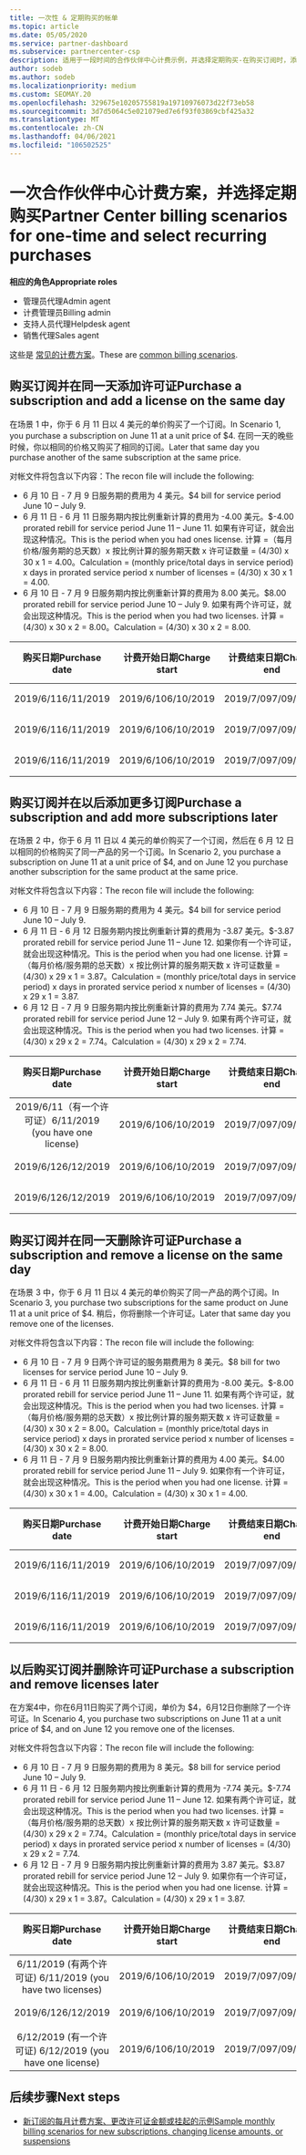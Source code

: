 ```yaml
---
title: 一次性 & 定期购买的帐单
ms.topic: article
ms.date: 05/05/2020
ms.service: partner-dashboard
ms.subservice: partnercenter-csp
description: 适用于一段时间的合作伙伴中心计费示例，并选择定期购买-在购买订阅时，添加更多订阅，添加或删除许可证。
author: sodeb
ms.author: sodeb
ms.localizationpriority: medium
ms.custom: SEOMAY.20
ms.openlocfilehash: 329675e10205755819a19710976073d22f73eb58
ms.sourcegitcommit: 3d7d5064c5e021079ed7e6f93f03869cbf425a32
ms.translationtype: MT
ms.contentlocale: zh-CN
ms.lasthandoff: 04/06/2021
ms.locfileid: "106502525"
---
```

# <a name="partner-center-billing-scenarios-for-one-time-and-select-recurring-purchases"></a><span data-ttu-id="05e94-103">一次合作伙伴中心计费方案，并选择定期购买</span><span class="sxs-lookup"><span data-stu-id="05e94-103">Partner Center billing scenarios for one-time and select recurring purchases</span></span>

<span data-ttu-id="05e94-104">**相应的角色**</span><span class="sxs-lookup"><span data-stu-id="05e94-104">**Appropriate roles**</span></span>

- <span data-ttu-id="05e94-105">管理员代理</span><span class="sxs-lookup"><span data-stu-id="05e94-105">Admin agent</span></span>
- <span data-ttu-id="05e94-106">计费管理员</span><span class="sxs-lookup"><span data-stu-id="05e94-106">Billing admin</span></span>
- <span data-ttu-id="05e94-107">支持人员代理</span><span class="sxs-lookup"><span data-stu-id="05e94-107">Helpdesk agent</span></span>
- <span data-ttu-id="05e94-108">销售代理</span><span class="sxs-lookup"><span data-stu-id="05e94-108">Sales agent</span></span>

<span data-ttu-id="05e94-109">这些是 [常见的计费方案](common-billing-scenarios.md)。</span><span class="sxs-lookup"><span data-stu-id="05e94-109">These are [common billing scenarios](common-billing-scenarios.md).</span></span> 

## <a name="purchase-a-subscription-and-add-a-license-on-the-same-day"></a><span data-ttu-id="05e94-110">购买订阅并在同一天添加许可证</span><span class="sxs-lookup"><span data-stu-id="05e94-110">Purchase a subscription and add a license on the same day</span></span>

<span data-ttu-id="05e94-111">在场景 1 中，你于 6 月 11 日以 4 美元的单价购买了一个订阅。</span><span class="sxs-lookup"><span data-stu-id="05e94-111">In Scenario 1, you purchase a subscription on June 11 at a unit price of $4.</span></span> <span data-ttu-id="05e94-112">在同一天的晚些时候，你以相同的价格又购买了相同的订阅。</span><span class="sxs-lookup"><span data-stu-id="05e94-112">Later that same day you purchase another of the same subscription at the same price.</span></span>

<span data-ttu-id="05e94-113">对帐文件将包含以下内容：</span><span class="sxs-lookup"><span data-stu-id="05e94-113">The recon file will include the following:</span></span>

- <span data-ttu-id="05e94-114">6 月 10 日 - 7 月 9 日服务期的费用为 4 美元。</span><span class="sxs-lookup"><span data-stu-id="05e94-114">$4 bill for service period June 10 – July 9.</span></span>
- <span data-ttu-id="05e94-115">6 月 11 日 - 6 月 11 日服务期内按比例重新计算的费用为 -4.00 美元。</span><span class="sxs-lookup"><span data-stu-id="05e94-115">$-4.00 prorated rebill for service period June 11 – June 11.</span></span> <span data-ttu-id="05e94-116">如果有许可证，就会出现这种情况。</span><span class="sxs-lookup"><span data-stu-id="05e94-116">This is the period when you had ones license.</span></span> <span data-ttu-id="05e94-117">计算 =（每月价格/服务期的总天数）x 按比例计算的服务期天数 x 许可证数量 = (4/30) x 30 x 1 = 4.00。</span><span class="sxs-lookup"><span data-stu-id="05e94-117">Calculation = (monthly price/total days in service period) x days in prorated service period x number of licenses = (4/30) x 30 x 1 = 4.00.</span></span>
- <span data-ttu-id="05e94-118">6 月 10 日 - 7 月 9 日服务期内按比例重新计算的费用为 8.00 美元。</span><span class="sxs-lookup"><span data-stu-id="05e94-118">$8.00 prorated rebill for service period June 10 – July 9.</span></span> <span data-ttu-id="05e94-119">如果有两个许可证，就会出现这种情况。</span><span class="sxs-lookup"><span data-stu-id="05e94-119">This is the period when you had two licenses.</span></span> <span data-ttu-id="05e94-120">计算 = (4/30) x 30 x 2 = 8.00。</span><span class="sxs-lookup"><span data-stu-id="05e94-120">Calculation = (4/30) x 30 x 2 = 8.00.</span></span>

|<span data-ttu-id="05e94-121">**购买日期**</span><span class="sxs-lookup"><span data-stu-id="05e94-121">**Purchase date**</span></span>   |<span data-ttu-id="05e94-122">**计费开始日期**</span><span class="sxs-lookup"><span data-stu-id="05e94-122">**Charge start**</span></span> |<span data-ttu-id="05e94-123">**计费结束日期**</span><span class="sxs-lookup"><span data-stu-id="05e94-123">**Charge end**</span></span>  |<span data-ttu-id="05e94-124">**单价**</span><span class="sxs-lookup"><span data-stu-id="05e94-124">**Unit price**</span></span>  |<span data-ttu-id="05e94-125">**数量**</span><span class="sxs-lookup"><span data-stu-id="05e94-125">**Quantity**</span></span>  |<span data-ttu-id="05e94-126">**金额**</span><span class="sxs-lookup"><span data-stu-id="05e94-126">**Amount**</span></span> |<span data-ttu-id="05e94-127">**费用类型**</span><span class="sxs-lookup"><span data-stu-id="05e94-127">**Charge type**</span></span> |
|:------:|:------:|:------:|:------:|:------:|:------:|:-----:|
|<span data-ttu-id="05e94-128">2019/6/11</span><span class="sxs-lookup"><span data-stu-id="05e94-128">6/11/2019</span></span>      |<span data-ttu-id="05e94-129">2019/6/10</span><span class="sxs-lookup"><span data-stu-id="05e94-129">6/10/2019</span></span>   |<span data-ttu-id="05e94-130">2019/7/09</span><span class="sxs-lookup"><span data-stu-id="05e94-130">7/09/2019</span></span>         |<span data-ttu-id="05e94-131">4 美元</span><span class="sxs-lookup"><span data-stu-id="05e94-131">$4</span></span>                |<span data-ttu-id="05e94-132">1</span><span class="sxs-lookup"><span data-stu-id="05e94-132">1</span></span>                 |<span data-ttu-id="05e94-133">4 美元</span><span class="sxs-lookup"><span data-stu-id="05e94-133">$4</span></span>            |<span data-ttu-id="05e94-134">新建</span><span class="sxs-lookup"><span data-stu-id="05e94-134">New</span></span>         |
|<span data-ttu-id="05e94-135">2019/6/11</span><span class="sxs-lookup"><span data-stu-id="05e94-135">6/11/2019</span></span>     | <span data-ttu-id="05e94-136">2019/6/10</span><span class="sxs-lookup"><span data-stu-id="05e94-136">6/10/2019</span></span>    |<span data-ttu-id="05e94-137">2019/7/09</span><span class="sxs-lookup"><span data-stu-id="05e94-137">7/09/2019</span></span>        |<span data-ttu-id="05e94-138">4 美元</span><span class="sxs-lookup"><span data-stu-id="05e94-138">$4</span></span>        |<span data-ttu-id="05e94-139">1</span><span class="sxs-lookup"><span data-stu-id="05e94-139">1</span></span>        | <span data-ttu-id="05e94-140">-4 美元</span><span class="sxs-lookup"><span data-stu-id="05e94-140">-$4</span></span>       |<span data-ttu-id="05e94-141">addQuantity</span><span class="sxs-lookup"><span data-stu-id="05e94-141">addQuantity</span></span>           |
|<span data-ttu-id="05e94-142">2019/6/11</span><span class="sxs-lookup"><span data-stu-id="05e94-142">6/11/2019</span></span>     | <span data-ttu-id="05e94-143">2019/6/10</span><span class="sxs-lookup"><span data-stu-id="05e94-143">6/10/2019</span></span>    |<span data-ttu-id="05e94-144">2019/7/09</span><span class="sxs-lookup"><span data-stu-id="05e94-144">7/09/2019</span></span>        |<span data-ttu-id="05e94-145">4 美元</span><span class="sxs-lookup"><span data-stu-id="05e94-145">$4</span></span>        | <span data-ttu-id="05e94-146">2</span><span class="sxs-lookup"><span data-stu-id="05e94-146">2</span></span>      |<span data-ttu-id="05e94-147">8 美元</span><span class="sxs-lookup"><span data-stu-id="05e94-147">$8</span></span>         |<span data-ttu-id="05e94-148">addQuantity</span><span class="sxs-lookup"><span data-stu-id="05e94-148">addQuantity</span></span>           |

## <a name="purchase-a-subscription-and-add-more-subscriptions-later"></a><span data-ttu-id="05e94-149">购买订阅并在以后添加更多订阅</span><span class="sxs-lookup"><span data-stu-id="05e94-149">Purchase a subscription and add more subscriptions later</span></span>

<span data-ttu-id="05e94-150">在场景 2 中，你于 6 月 11 日以 4 美元的单价购买了一个订阅，然后在 6 月 12 日以相同的价格购买了同一产品的另一个订阅。</span><span class="sxs-lookup"><span data-stu-id="05e94-150">In Scenario 2, you purchase a subscription on June 11 at a unit price of $4, and on June 12 you purchase another subscription for the same product at the same price.</span></span>

<span data-ttu-id="05e94-151">对帐文件将包含以下内容：</span><span class="sxs-lookup"><span data-stu-id="05e94-151">The recon file will include the following:</span></span>

- <span data-ttu-id="05e94-152">6 月 10 日 - 7 月 9 日服务期的费用为 4 美元。</span><span class="sxs-lookup"><span data-stu-id="05e94-152">$4 bill for service period June 10 – July 9.</span></span>
- <span data-ttu-id="05e94-153">6 月 11 日 - 6 月 12 日服务期内按比例重新计算的费用为 -3.87 美元。</span><span class="sxs-lookup"><span data-stu-id="05e94-153">$-3.87 prorated rebill for service period June 11 – June 12.</span></span> <span data-ttu-id="05e94-154">如果你有一个许可证，就会出现这种情况。</span><span class="sxs-lookup"><span data-stu-id="05e94-154">This is the period when you had one license.</span></span> <span data-ttu-id="05e94-155">计算 =（每月价格/服务期的总天数）x 按比例计算的服务期天数 x 许可证数量 = (4/30) x 29 x 1 = 3.87。</span><span class="sxs-lookup"><span data-stu-id="05e94-155">Calculation = (monthly price/total days in service period) x days in prorated service period x number of licenses = (4/30) x 29 x 1 = 3.87.</span></span>
- <span data-ttu-id="05e94-156">6 月 12 日 - 7 月 9 日服务期内按比例重新计算的费用为 7.74 美元。</span><span class="sxs-lookup"><span data-stu-id="05e94-156">$7.74 prorated rebill for service period June 12 – July 9.</span></span> <span data-ttu-id="05e94-157">如果有两个许可证，就会出现这种情况。</span><span class="sxs-lookup"><span data-stu-id="05e94-157">This is the period when you had two licenses.</span></span> <span data-ttu-id="05e94-158">计算 = (4/30) x 29 x 2 = 7.74。</span><span class="sxs-lookup"><span data-stu-id="05e94-158">Calculation = (4/30) x 29 x 2 = 7.74.</span></span>

|<span data-ttu-id="05e94-159">**购买日期**</span><span class="sxs-lookup"><span data-stu-id="05e94-159">**Purchase date**</span></span>   |<span data-ttu-id="05e94-160">**计费开始日期**</span><span class="sxs-lookup"><span data-stu-id="05e94-160">**Charge start**</span></span> |<span data-ttu-id="05e94-161">**计费结束日期**</span><span class="sxs-lookup"><span data-stu-id="05e94-161">**Charge end**</span></span>  |<span data-ttu-id="05e94-162">**单价**</span><span class="sxs-lookup"><span data-stu-id="05e94-162">**Unit price**</span></span>  |<span data-ttu-id="05e94-163">**数量**</span><span class="sxs-lookup"><span data-stu-id="05e94-163">**Quantity**</span></span>  |<span data-ttu-id="05e94-164">**金额**</span><span class="sxs-lookup"><span data-stu-id="05e94-164">**Amount**</span></span> |<span data-ttu-id="05e94-165">**费用类型**</span><span class="sxs-lookup"><span data-stu-id="05e94-165">**Charge type**</span></span> |
|:------:|:------:|:------:|:------:|:------:|:------:|:-----:|
|<span data-ttu-id="05e94-166">2019/6/11（有一个许可证）</span><span class="sxs-lookup"><span data-stu-id="05e94-166">6/11/2019 (you have one license)</span></span>     |<span data-ttu-id="05e94-167">2019/6/10</span><span class="sxs-lookup"><span data-stu-id="05e94-167">6/10/2019</span></span>   |<span data-ttu-id="05e94-168">2019/7/09</span><span class="sxs-lookup"><span data-stu-id="05e94-168">7/09/2019</span></span>         |<span data-ttu-id="05e94-169">4 美元</span><span class="sxs-lookup"><span data-stu-id="05e94-169">$4</span></span>         |<span data-ttu-id="05e94-170">1</span><span class="sxs-lookup"><span data-stu-id="05e94-170">1</span></span>        |<span data-ttu-id="05e94-171">4 美元</span><span class="sxs-lookup"><span data-stu-id="05e94-171">$4</span></span>            |<span data-ttu-id="05e94-172">新建</span><span class="sxs-lookup"><span data-stu-id="05e94-172">New</span></span>         |
|<span data-ttu-id="05e94-173">2019/6/12</span><span class="sxs-lookup"><span data-stu-id="05e94-173">6/12/2019</span></span>     | <span data-ttu-id="05e94-174">2019/6/10</span><span class="sxs-lookup"><span data-stu-id="05e94-174">6/10/2019</span></span>    |<span data-ttu-id="05e94-175">2019/7/09</span><span class="sxs-lookup"><span data-stu-id="05e94-175">7/09/2019</span></span>        |<span data-ttu-id="05e94-176">4 美元</span><span class="sxs-lookup"><span data-stu-id="05e94-176">$4</span></span>        |<span data-ttu-id="05e94-177">1</span><span class="sxs-lookup"><span data-stu-id="05e94-177">1</span></span>        | <span data-ttu-id="05e94-178">-3.87 美元</span><span class="sxs-lookup"><span data-stu-id="05e94-178">-$3.87</span></span>       |<span data-ttu-id="05e94-179">addQuantity</span><span class="sxs-lookup"><span data-stu-id="05e94-179">addQuantity</span></span>           |
|<span data-ttu-id="05e94-180">2019/6/12</span><span class="sxs-lookup"><span data-stu-id="05e94-180">6/12/2019</span></span>     | <span data-ttu-id="05e94-181">2019/6/10</span><span class="sxs-lookup"><span data-stu-id="05e94-181">6/10/2019</span></span>    |<span data-ttu-id="05e94-182">2019/7/09</span><span class="sxs-lookup"><span data-stu-id="05e94-182">7/09/2019</span></span>        |<span data-ttu-id="05e94-183">4 美元</span><span class="sxs-lookup"><span data-stu-id="05e94-183">$4</span></span>        | <span data-ttu-id="05e94-184">2</span><span class="sxs-lookup"><span data-stu-id="05e94-184">2</span></span>      |<span data-ttu-id="05e94-185">7.74 美元</span><span class="sxs-lookup"><span data-stu-id="05e94-185">$7.74</span></span>       |<span data-ttu-id="05e94-186">addQuantity</span><span class="sxs-lookup"><span data-stu-id="05e94-186">addQuantity</span></span>           |

## <a name="purchase-a-subscription-and-remove-a-license-on-the-same-day"></a><span data-ttu-id="05e94-187">购买订阅并在同一天删除许可证</span><span class="sxs-lookup"><span data-stu-id="05e94-187">Purchase a subscription and remove a license on the same day</span></span>

<span data-ttu-id="05e94-188">在场景 3 中，你于 6 月 11 日以 4 美元的单价购买了同一产品的两个订阅。</span><span class="sxs-lookup"><span data-stu-id="05e94-188">In Scenario 3, you purchase two subscriptions for the same product on June 11 at a unit price of $4.</span></span> <span data-ttu-id="05e94-189">稍后，你将删除一个许可证。</span><span class="sxs-lookup"><span data-stu-id="05e94-189">Later that same day you remove one of the licenses.</span></span>  

<span data-ttu-id="05e94-190">对帐文件将包含以下内容：</span><span class="sxs-lookup"><span data-stu-id="05e94-190">The recon file will include the following:</span></span>

- <span data-ttu-id="05e94-191">6 月 10 日 - 7 月 9 日两个许可证的服务期费用为 8 美元。</span><span class="sxs-lookup"><span data-stu-id="05e94-191">$8 bill for two licenses for service period June 10 – July 9.</span></span>
- <span data-ttu-id="05e94-192">6 月 11 日 - 6 月 11 日服务期内按比例重新计算的费用为 -8.00 美元。</span><span class="sxs-lookup"><span data-stu-id="05e94-192">$-8.00 prorated rebill for service period June 11 – June 11.</span></span> <span data-ttu-id="05e94-193">如果有两个许可证，就会出现这种情况。</span><span class="sxs-lookup"><span data-stu-id="05e94-193">This is the period when you had two licenses.</span></span> <span data-ttu-id="05e94-194">计算 =（每月价格/服务期的总天数）x 按比例计算的服务期天数 x 许可证数量 = (4/30) x 30 x 2 = 8.00。</span><span class="sxs-lookup"><span data-stu-id="05e94-194">Calculation = (monthly price/total days in service period) x days in prorated service period x number of licenses = (4/30) x 30 x 2 = 8.00.</span></span>
- <span data-ttu-id="05e94-195">6 月 11 日 - 7 月 9 日服务期内按比例重新计算的费用为 4.00 美元。</span><span class="sxs-lookup"><span data-stu-id="05e94-195">$4.00 prorated rebill for service period June 11 – July 9.</span></span> <span data-ttu-id="05e94-196">如果你有一个许可证，就会出现这种情况。</span><span class="sxs-lookup"><span data-stu-id="05e94-196">This is the period when you had one license.</span></span> <span data-ttu-id="05e94-197">计算 = (4/30) x 30 x 1 = 4.00。</span><span class="sxs-lookup"><span data-stu-id="05e94-197">Calculation = (4/30) x 30 x 1 = 4.00.</span></span>

|<span data-ttu-id="05e94-198">**购买日期**</span><span class="sxs-lookup"><span data-stu-id="05e94-198">**Purchase date**</span></span>   |<span data-ttu-id="05e94-199">**计费开始日期**</span><span class="sxs-lookup"><span data-stu-id="05e94-199">**Charge start**</span></span> |<span data-ttu-id="05e94-200">**计费结束日期**</span><span class="sxs-lookup"><span data-stu-id="05e94-200">**Charge end**</span></span>  |<span data-ttu-id="05e94-201">**单价**</span><span class="sxs-lookup"><span data-stu-id="05e94-201">**Unit price**</span></span>  |<span data-ttu-id="05e94-202">**数量**</span><span class="sxs-lookup"><span data-stu-id="05e94-202">**Quantity**</span></span>  |<span data-ttu-id="05e94-203">**金额**</span><span class="sxs-lookup"><span data-stu-id="05e94-203">**Amount**</span></span> |<span data-ttu-id="05e94-204">**费用类型**</span><span class="sxs-lookup"><span data-stu-id="05e94-204">**Charge type**</span></span> |
|:------:|:------:|:------:|:------:|:------:|:------:|:-----:|
|<span data-ttu-id="05e94-205">2019/6/11</span><span class="sxs-lookup"><span data-stu-id="05e94-205">6/11/2019</span></span>      |<span data-ttu-id="05e94-206">2019/6/10</span><span class="sxs-lookup"><span data-stu-id="05e94-206">6/10/2019</span></span>   |<span data-ttu-id="05e94-207">2019/7/09</span><span class="sxs-lookup"><span data-stu-id="05e94-207">7/09/2019</span></span>         |<span data-ttu-id="05e94-208">4 美元</span><span class="sxs-lookup"><span data-stu-id="05e94-208">$4</span></span>                |<span data-ttu-id="05e94-209">2</span><span class="sxs-lookup"><span data-stu-id="05e94-209">2</span></span>                 |<span data-ttu-id="05e94-210">8 美元</span><span class="sxs-lookup"><span data-stu-id="05e94-210">$8</span></span>            |<span data-ttu-id="05e94-211">新建</span><span class="sxs-lookup"><span data-stu-id="05e94-211">New</span></span>         |
|<span data-ttu-id="05e94-212">2019/6/11</span><span class="sxs-lookup"><span data-stu-id="05e94-212">6/11/2019</span></span>     | <span data-ttu-id="05e94-213">2019/6/10</span><span class="sxs-lookup"><span data-stu-id="05e94-213">6/10/2019</span></span>    |<span data-ttu-id="05e94-214">2019/7/09</span><span class="sxs-lookup"><span data-stu-id="05e94-214">7/09/2019</span></span>        |<span data-ttu-id="05e94-215">4 美元</span><span class="sxs-lookup"><span data-stu-id="05e94-215">$4</span></span>        |<span data-ttu-id="05e94-216">2</span><span class="sxs-lookup"><span data-stu-id="05e94-216">2</span></span>        | <span data-ttu-id="05e94-217">-8 美元</span><span class="sxs-lookup"><span data-stu-id="05e94-217">-$8</span></span>       |<span data-ttu-id="05e94-218">removeQuantity</span><span class="sxs-lookup"><span data-stu-id="05e94-218">removeQuantity</span></span>           |
|<span data-ttu-id="05e94-219">2019/6/11</span><span class="sxs-lookup"><span data-stu-id="05e94-219">6/11/2019</span></span>     | <span data-ttu-id="05e94-220">2019/6/10</span><span class="sxs-lookup"><span data-stu-id="05e94-220">6/10/2019</span></span>    |<span data-ttu-id="05e94-221">2019/7/09</span><span class="sxs-lookup"><span data-stu-id="05e94-221">7/09/2019</span></span>        |<span data-ttu-id="05e94-222">4 美元</span><span class="sxs-lookup"><span data-stu-id="05e94-222">$4</span></span>        | <span data-ttu-id="05e94-223">1</span><span class="sxs-lookup"><span data-stu-id="05e94-223">1</span></span>      |<span data-ttu-id="05e94-224">4 美元</span><span class="sxs-lookup"><span data-stu-id="05e94-224">$4</span></span>         |<span data-ttu-id="05e94-225">removeQuantity</span><span class="sxs-lookup"><span data-stu-id="05e94-225">removeQuantity</span></span>           |

## <a name="purchase-a-subscription-and-remove-licenses-later"></a><span data-ttu-id="05e94-226">以后购买订阅并删除许可证</span><span class="sxs-lookup"><span data-stu-id="05e94-226">Purchase a subscription and remove licenses later</span></span>

<span data-ttu-id="05e94-227">在方案4中，你在6月11日购买了两个订阅，单价为 $4，6月12日你删除了一个许可证。</span><span class="sxs-lookup"><span data-stu-id="05e94-227">In Scenario 4, you purchase two subscriptions on June 11 at a unit price of $4, and on June 12 you remove one of the licenses.</span></span>

<span data-ttu-id="05e94-228">对帐文件将包含以下内容：</span><span class="sxs-lookup"><span data-stu-id="05e94-228">The recon file will include the following:</span></span>

- <span data-ttu-id="05e94-229">6 月 10 日 - 7 月 9 日服务期的费用为 8 美元。</span><span class="sxs-lookup"><span data-stu-id="05e94-229">$8 bill for service period June 10 – July 9.</span></span>
- <span data-ttu-id="05e94-230">6 月 11 日 - 6 月 12 日服务期内按比例重新计算的费用为 -7.74 美元。</span><span class="sxs-lookup"><span data-stu-id="05e94-230">$-7.74 prorated rebill for service period June 11 – June 12.</span></span> <span data-ttu-id="05e94-231">如果有两个许可证，就会出现这种情况。</span><span class="sxs-lookup"><span data-stu-id="05e94-231">This is the period when you had two licenses.</span></span> <span data-ttu-id="05e94-232">计算 =（每月价格/服务期的总天数）x 按比例计算的服务期天数 x 许可证数量 = (4/30) x 29 x 2 = 7.74。</span><span class="sxs-lookup"><span data-stu-id="05e94-232">Calculation = (monthly price/total days in service period) x days in prorated service period x number of licenses = (4/30) x 29 x 2 = 7.74.</span></span>
- <span data-ttu-id="05e94-233">6 月 12 日 - 7 月 9 日服务期内按比例重新计算的费用为 3.87 美元。</span><span class="sxs-lookup"><span data-stu-id="05e94-233">$3.87 prorated rebill for service period June 12 – July 9.</span></span> <span data-ttu-id="05e94-234">如果你有一个许可证，就会出现这种情况。</span><span class="sxs-lookup"><span data-stu-id="05e94-234">This is the period when you had one license.</span></span> <span data-ttu-id="05e94-235">计算 = (4/30) x 29 x 1 = 3.87。</span><span class="sxs-lookup"><span data-stu-id="05e94-235">Calculation = (4/30) x 29 x 1 = 3.87.</span></span>

|<span data-ttu-id="05e94-236">**购买日期**</span><span class="sxs-lookup"><span data-stu-id="05e94-236">**Purchase date**</span></span>   |<span data-ttu-id="05e94-237">**计费开始日期**</span><span class="sxs-lookup"><span data-stu-id="05e94-237">**Charge start**</span></span> |<span data-ttu-id="05e94-238">**计费结束日期**</span><span class="sxs-lookup"><span data-stu-id="05e94-238">**Charge end**</span></span>  |<span data-ttu-id="05e94-239">**单价**</span><span class="sxs-lookup"><span data-stu-id="05e94-239">**Unit price**</span></span>  |<span data-ttu-id="05e94-240">**数量**</span><span class="sxs-lookup"><span data-stu-id="05e94-240">**Quantity**</span></span>  |<span data-ttu-id="05e94-241">**金额**</span><span class="sxs-lookup"><span data-stu-id="05e94-241">**Amount**</span></span> |<span data-ttu-id="05e94-242">**费用类型**</span><span class="sxs-lookup"><span data-stu-id="05e94-242">**Charge type**</span></span> |
|:------:|:------:|:------:|:------:|:------:|:------:|:-----:|
|<span data-ttu-id="05e94-243">6/11/2019 (有两个许可证) </span><span class="sxs-lookup"><span data-stu-id="05e94-243">6/11/2019 (you have two licenses)</span></span>     |<span data-ttu-id="05e94-244">2019/6/10</span><span class="sxs-lookup"><span data-stu-id="05e94-244">6/10/2019</span></span>   |<span data-ttu-id="05e94-245">2019/7/09</span><span class="sxs-lookup"><span data-stu-id="05e94-245">7/09/2019</span></span>         |<span data-ttu-id="05e94-246">4 美元</span><span class="sxs-lookup"><span data-stu-id="05e94-246">$4</span></span>         |<span data-ttu-id="05e94-247">2</span><span class="sxs-lookup"><span data-stu-id="05e94-247">2</span></span>        |<span data-ttu-id="05e94-248">8 美元</span><span class="sxs-lookup"><span data-stu-id="05e94-248">$8</span></span>       |<span data-ttu-id="05e94-249">新建</span><span class="sxs-lookup"><span data-stu-id="05e94-249">New</span></span>       |
|<span data-ttu-id="05e94-250">2019/6/12</span><span class="sxs-lookup"><span data-stu-id="05e94-250">6/12/2019</span></span>     | <span data-ttu-id="05e94-251">2019/6/10</span><span class="sxs-lookup"><span data-stu-id="05e94-251">6/10/2019</span></span>    |<span data-ttu-id="05e94-252">2019/7/09</span><span class="sxs-lookup"><span data-stu-id="05e94-252">7/09/2019</span></span>        |<span data-ttu-id="05e94-253">4 美元</span><span class="sxs-lookup"><span data-stu-id="05e94-253">$4</span></span>        |<span data-ttu-id="05e94-254">2</span><span class="sxs-lookup"><span data-stu-id="05e94-254">2</span></span>        | <span data-ttu-id="05e94-255">-7.74 美元</span><span class="sxs-lookup"><span data-stu-id="05e94-255">-$7.74</span></span>       |<span data-ttu-id="05e94-256">removeQuantity</span><span class="sxs-lookup"><span data-stu-id="05e94-256">removeQuantity</span></span>           |
|<span data-ttu-id="05e94-257">6/12/2019 (有一个许可证) </span><span class="sxs-lookup"><span data-stu-id="05e94-257">6/12/2019 (you have one license)</span></span>    | <span data-ttu-id="05e94-258">2019/6/10</span><span class="sxs-lookup"><span data-stu-id="05e94-258">6/10/2019</span></span>    |<span data-ttu-id="05e94-259">2019/7/09</span><span class="sxs-lookup"><span data-stu-id="05e94-259">7/09/2019</span></span>   |<span data-ttu-id="05e94-260">4 美元</span><span class="sxs-lookup"><span data-stu-id="05e94-260">$4</span></span>    |<span data-ttu-id="05e94-261">1</span><span class="sxs-lookup"><span data-stu-id="05e94-261">1</span></span>      |<span data-ttu-id="05e94-262">3.87 美元</span><span class="sxs-lookup"><span data-stu-id="05e94-262">$3.87</span></span>    |<span data-ttu-id="05e94-263">removeQuantity</span><span class="sxs-lookup"><span data-stu-id="05e94-263">removeQuantity</span></span> |

## <a name="next-steps"></a><span data-ttu-id="05e94-264">后续步骤</span><span class="sxs-lookup"><span data-stu-id="05e94-264">Next steps</span></span>

- [<span data-ttu-id="05e94-265">新订阅的每月计费方案、更改许可证金额或挂起的示例</span><span class="sxs-lookup"><span data-stu-id="05e94-265">Sample monthly billing scenarios for new subscriptions, changing license amounts, or suspensions</span></span>](common-billing-scenarios-monthly.md)